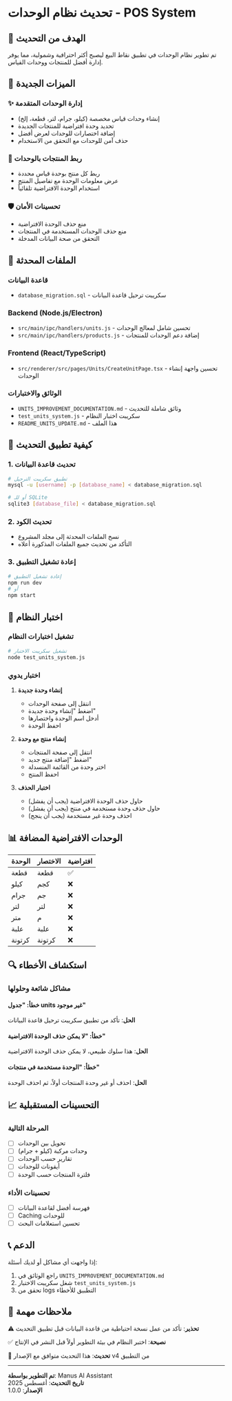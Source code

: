 # تحديث نظام الوحدات - POS System

## 🎯 الهدف من التحديث
تم تطوير نظام الوحدات في تطبيق نقاط البيع ليصبح أكثر احترافية وشمولية، مما يوفر إدارة أفضل للمنتجات ووحدات القياس.

## 🚀 الميزات الجديدة

### ✨ إدارة الوحدات المتقدمة
- إنشاء وحدات قياس مخصصة (كيلو، جرام، لتر، قطعة، إلخ)
- تحديد وحدة افتراضية للمنتجات الجديدة
- إضافة اختصارات للوحدات لعرض أفضل
- حذف آمن للوحدات مع التحقق من الاستخدام

### 🔗 ربط المنتجات بالوحدات
- ربط كل منتج بوحدة قياس محددة
- عرض معلومات الوحدة مع تفاصيل المنتج
- استخدام الوحدة الافتراضية تلقائياً

### 🛡️ تحسينات الأمان
- منع حذف الوحدة الافتراضية
- منع حذف الوحدات المستخدمة في المنتجات
- التحقق من صحة البيانات المدخلة

## 📁 الملفات المحدثة

### قاعدة البيانات
- `database_migration.sql` - سكريبت ترحيل قاعدة البيانات

### Backend (Node.js/Electron)
- `src/main/ipc/handlers/units.js` - تحسين شامل لمعالج الوحدات
- `src/main/ipc/handlers/products.js` - إضافة دعم الوحدات للمنتجات

### Frontend (React/TypeScript)
- `src/renderer/src/pages/Units/CreateUnitPage.tsx` - تحسين واجهة إنشاء الوحدات

### الوثائق والاختبارات
- `UNITS_IMPROVEMENT_DOCUMENTATION.md` - وثائق شاملة للتحديث
- `test_units_system.js` - سكريبت اختبار النظام
- `README_UNITS_UPDATE.md` - هذا الملف

## 🔧 كيفية تطبيق التحديث

### 1. تحديث قاعدة البيانات
```bash
# تطبيق سكريبت الترحيل
mysql -u [username] -p [database_name] < database_migration.sql

# أو للـ SQLite
sqlite3 [database_file] < database_migration.sql
```

### 2. تحديث الكود
- نسخ الملفات المحدثة إلى مجلد المشروع
- التأكد من تحديث جميع الملفات المذكورة أعلاه

### 3. إعادة تشغيل التطبيق
```bash
# إعادة تشغيل التطبيق
npm run dev
# أو
npm start
```

## 🧪 اختبار النظام

### تشغيل اختبارات النظام
```bash
# تشغيل سكريبت الاختبار
node test_units_system.js
```

### اختبار يدوي
1. **إنشاء وحدة جديدة**
   - انتقل إلى صفحة الوحدات
   - اضغط "إنشاء وحدة جديدة"
   - أدخل اسم الوحدة واختصارها
   - احفظ الوحدة

2. **إنشاء منتج مع وحدة**
   - انتقل إلى صفحة المنتجات
   - اضغط "إضافة منتج جديد"
   - اختر وحدة من القائمة المنسدلة
   - احفظ المنتج

3. **اختبار الحذف**
   - حاول حذف الوحدة الافتراضية (يجب أن يفشل)
   - حاول حذف وحدة مستخدمة في منتج (يجب أن يفشل)
   - احذف وحدة غير مستخدمة (يجب أن ينجح)

## 📊 الوحدات الافتراضية المضافة

| الوحدة | الاختصار | افتراضية |
|--------|----------|----------|
| قطعة | قطعة | ✅ |
| كيلو | كجم | ❌ |
| جرام | جم | ❌ |
| لتر | لتر | ❌ |
| متر | م | ❌ |
| علبة | علبة | ❌ |
| كرتونة | كرتونة | ❌ |

## 🔍 استكشاف الأخطاء

### مشاكل شائعة وحلولها

#### خطأ: "جدول units غير موجود"
**الحل**: تأكد من تطبيق سكريبت ترحيل قاعدة البيانات

#### خطأ: "لا يمكن حذف الوحدة الافتراضية"
**الحل**: هذا سلوك طبيعي، لا يمكن حذف الوحدة الافتراضية

#### خطأ: "الوحدة مستخدمة في منتجات"
**الحل**: احذف أو غير وحدة المنتجات أولاً، ثم احذف الوحدة

## 📈 التحسينات المستقبلية

### المرحلة التالية
- [ ] تحويل بين الوحدات
- [ ] وحدات مركبة (كيلو + جرام)
- [ ] تقارير حسب الوحدات
- [ ] أيقونات للوحدات
- [ ] فلترة المنتجات حسب الوحدة

### تحسينات الأداء
- [ ] فهرسة أفضل لقاعدة البيانات
- [ ] Caching للوحدات
- [ ] تحسين استعلامات البحث

## 📞 الدعم

إذا واجهت أي مشاكل أو لديك أسئلة:
1. راجع الوثائق في `UNITS_IMPROVEMENT_DOCUMENTATION.md`
2. شغل سكريبت الاختبار `test_units_system.js`
3. تحقق من logs التطبيق للأخطاء

## 📝 ملاحظات مهمة

⚠️ **تحذير**: تأكد من عمل نسخة احتياطية من قاعدة البيانات قبل تطبيق التحديث

✅ **نصيحة**: اختبر النظام في بيئة التطوير أولاً قبل النشر في الإنتاج

🔄 **تحديث**: هذا التحديث متوافق مع الإصدار v4 من التطبيق

---

**تم التطوير بواسطة**: Manus AI Assistant  
**تاريخ التحديث**: أغسطس 2025  
**الإصدار**: 1.0.0

